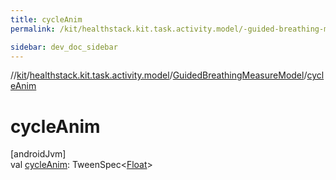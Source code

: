 ```yaml
---
title: cycleAnim
permalink: /kit/healthstack.kit.task.activity.model/-guided-breathing-measure-model/cycle-anim.html

sidebar: dev_doc_sidebar
---
```

//[kit](../../../index.html)/[healthstack.kit.task.activity.model](../index.html)/[GuidedBreathingMeasureModel](index.html)/[cycleAnim](cycle-anim.html)



# cycleAnim



[androidJvm]\
val [cycleAnim](cycle-anim.html): TweenSpec&lt;[Float](https://kotlinlang.org/api/latest/jvm/stdlib/kotlin/-float/index.html)&gt;





